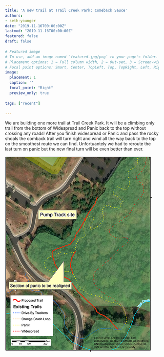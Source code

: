 ```yaml
---
title: 'A new trail at Trail Creek Park: Comeback Sauce'
authors:
- seth-younger
date: "2019-11-16T00:00:00Z"
lastmod: "2019-11-16T00:00:00Z"
featured: false
draft: false

# Featured image
# To use, add an image named `featured.jpg/png` to your page's folder.
# Placement options: 1 = Full column width, 2 = Out-set, 3 = Screen-width
# Focal point options: Smart, Center, TopLeft, Top, TopRight, Left, Right, BottomLeft, Bottom, BottomRight
image:
  placement: 1
  caption: ''
  focal_point: "Right"
  preview_only: true
  
tags: ["recent"]

---
```


We are building one more trail at Trail Creek Park. It will be a climbing only trail from the bottom of Widespread and Panic back to the top without crossing any roads! After you finish widespread or Panic and pass the rocky shoals the comback trail will turn right and wind all the way back to the top on the smoothest route we can find. Unfortuantely we had to reroute the last turn on panic but the new final turn will be even better than ever.

![](featured.png#floatleft)
